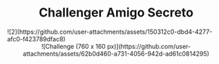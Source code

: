 <h1 align="center">Challenger Amigo Secreto</h1> 
![2](https://github.com/user-attachments/assets/150312c0-dbd4-4277-afc0-f423789dfac8)


<div align="center">
![Challenge (760 x 160 px)](https://github.com/user-attachments/assets/62b0d460-a731-4056-942d-ad61c0814295)


</div>
